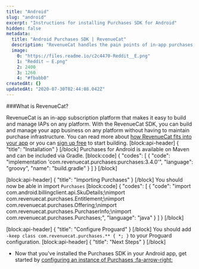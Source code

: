 ```yaml
---
title: "Android"
slug: "android"
excerpt: "Instructions for installing Purchases SDK for Android"
hidden: false
metadata: 
  title: "Android Purchases SDK | RevenueCat"
  description: "RevenueCat handles the pain points of in-app purchases and subscriptions for Android, so you can get back to building your app."
  image: 
    0: "https://files.readme.io/c2c4470-Reddit__E.png"
    1: "Reddit – E.png"
    2: 2400
    3: 1260
    4: "#fbabb0"
createdAt: {}
updatedAt: "2020-07-30T02:44:08.042Z"
---
```

###What is RevenueCat?

RevenueCat is an in-app subscription platform that makes it easy to build and manage IAPs on any platform. With the RevenueCat SDK, you can build and manage your app business on any platform without having to maintain purchase infrastructure. You can read more about [how RevenueCat fits into your app](https://www.revenuecat.com/blog/where-does-revenuecat-fit-in-your-app) or you can [sign up free](https://app.revenuecat.com/signup) to start building.
[block:api-header]
{
  "title": "Installation"
}
[/block]
Purchases for Android is available on Maven and can be included via Gradle.
[block:code]
{
  "codes": [
    {
      "code": "implementation 'com.revenuecat.purchases:purchases:3.4.0'",
      "language": "groovy",
      "name": "build.gradle"
    }
  ]
}
[/block]

[block:api-header]
{
  "title": "Importing Purchases"
}
[/block]
You should now be able in import `Purchases`
[block:code]
{
  "codes": [
    {
      "code": "import com.android.billingclient.api.SkuDetails;\nimport com.revenuecat.purchases.Entitlement;\nimport com.revenuecat.purchases.Offering;\nimport com.revenuecat.purchases.PurchaserInfo;\nimport com.revenuecat.purchases.Purchases;",
      "language": "java"
    }
  ]
}
[/block]

[block:api-header]
{
  "title": "Configure Proguard"
}
[/block]
You should add `-keep class com.revenuecat.purchases.** { *; }` to your Proguard configuration.
[block:api-header]
{
  "title": "Next Steps"
}
[/block]
* Now that you've installed the Purchases SDK in your Android app, get started by [configuring an instance of Purchases :fa-arrow-right:](doc:getting-started-1#section-configure-purchases)